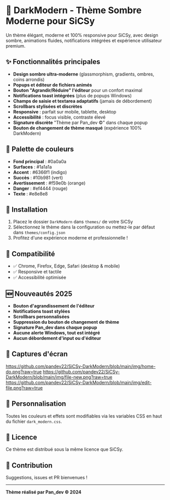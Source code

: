 # 🌙 DarkModern - Thème Sombre Moderne pour SiCSy

Un thème élégant, moderne et 100% responsive pour SiCSy, avec design sombre, animations fluides, notifications intégrées et expérience utilisateur premium.

## ✨ Fonctionnalités principales

- **Design sombre ultra-moderne** (glassmorphism, gradients, ombres, coins arrondis)
- **Popups et éditeur de fichiers animés**
- **Bouton "Agrandir/Réduire" l'éditeur** pour un confort maximal
- **Notifications toast intégrées** (plus de popups Windows)
- **Champs de saisie et textarea adaptatifs** (jamais de débordement)
- **Scrollbars stylisées et discrètes**
- **Responsive** : parfait sur mobile, tablette, desktop
- **Accessibilité** : focus visible, contraste élevé
- **Signature discrète** "Thème par Pan_dev ©" dans chaque popup
- **Bouton de changement de thème masqué** (expérience 100% DarkModern)

## 🎨 Palette de couleurs

- **Fond principal** : #0a0a0a
- **Surfaces** : #1a1a1a
- **Accent** : #6366f1 (indigo)
- **Succès** : #10b981 (vert)
- **Avertissement** : #f59e0b (orange)
- **Danger** : #ef4444 (rouge)
- **Texte** : #e8e8e8

## 🚀 Installation

1. Placez le dossier `DarkModern` dans `themes/` de votre SiCSy
2. Sélectionnez le thème dans la configuration ou mettez-le par défaut dans `themes/config.json`
3. Profitez d'une expérience moderne et professionnelle !

## 📱 Compatibilité

- ✅ Chrome, Firefox, Edge, Safari (desktop & mobile)
- ✅ Responsive et tactile
- ✅ Accessibilité optimisée

## 🆕 Nouveautés 2025

- **Bouton d'agrandissement de l'éditeur**
- **Notifications toast stylées**
- **Scrollbars personnalisées**
- **Suppression du bouton de changement de thème**
- **Signature Pan_dev dans chaque popup**
- **Aucune alerte Windows, tout est intégré**
- **Aucun débordement d'input ou d'éditeur**

## 📸 Captures d'écran

https://github.com/pandev22/SiCSy-DarkModern/blob/main/img/home-do.png?raw=true
https://github.com/pandev22/SiCSy-DarkModern/blob/main/img/file-new.png?raw=true
https://github.com/pandev22/SiCSy-DarkModern/blob/main/img/edit-file.png?raw=true

## 🔧 Personnalisation

Toutes les couleurs et effets sont modifiables via les variables CSS en haut du fichier `dark_modern.css`.

## 📄 Licence

Ce thème est distribué sous la même licence que SiCSy.

## 🤝 Contribution

Suggestions, issues et PR bienvenues !

---

**Thème réalisé par Pan_dev © 2024** 
